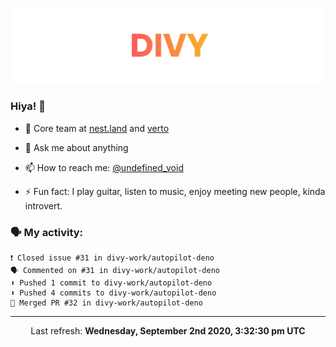 
![](https://github.com/divy-work/divy-work/raw/master/assets/divy.png)

### Hiya! 👋

- 🔭 Core team at [nest.land](https://github.com/nestdotland/nest.land) and [verto](https://github.com/useverto/verto)

- 💬 Ask me about anything

- 📫 How to reach me: [@undefined_void](https://instagram.com/divy.exe)

- ⚡ Fun fact: I play guitar, listen to music, enjoy meeting new people, kinda introvert.

### 🗣 My activity:

```
❗️ Closed issue #31 in divy-work/autopilot-deno
🗣 Commented on #31 in divy-work/autopilot-deno
⬆️ Pushed 1 commit to divy-work/autopilot-deno
⬆️ Pushed 4 commits to divy-work/autopilot-deno
🎉 Merged PR #32 in divy-work/autopilot-deno
```

------------
<p align="center">Last refresh: <b>Wednesday, September 2nd 2020, 3:32:30 pm UTC</b></p>
